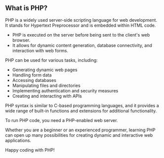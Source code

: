 ## What is PHP?

PHP is a widely used server-side scripting language for web development. It stands for Hypertext Preprocessor and is embedded within HTML code.

- PHP is executed on the server before being sent to the client's web browser.
- It allows for dynamic content generation, database connectivity, and interaction with web forms.

PHP can be used for various tasks, including:

- Generating dynamic web pages
- Handling form data
- Accessing databases
- Manipulating files and directories
- Implementing authentication and security measures
- Creating and interacting with APIs

PHP syntax is similar to C-based programming languages, and it provides a wide range of built-in functions and extensions for additional functionality.

To run PHP code, you need a PHP-enabled web server.

Whether you are a beginner or an experienced programmer, learning PHP can open up many possibilities for creating dynamic and interactive web applications.

Happy coding with PHP!
